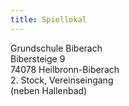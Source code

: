 ```yaml
---
title: Spiellokal
---
```


Grundschule Biberach\
Bibersteige 9\
74078 Heilbronn-Biberach\
2. Stock, Vereinseingang\
(neben Hallenbad)
